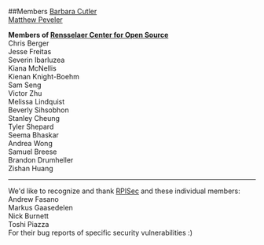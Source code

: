 ##Members
[Barbara Cutler](http://www.cs.rpi.edu/~cutler/)  
[Matthew Peveler](http://mpeveler.com/)

**Members of [Rensselaer Center for Open Source](rcos.rpi.edu)**  
Chris Berger  
Jesse Freitas  
Severin Ibarluzea  
Kiana McNellis  
Kienan Knight-Boehm  
Sam Seng  
Victor Zhu  
Melissa Lindquist  
Beverly Sihsobhon  
Stanley Cheung  
Tyler Shepard  
Seema Bhaskar  
Andrea Wong  
Samuel Breese  
Brandon Drumheller  
Zishan Huang 

------------------------------
We'd like to recognize and thank [RPISec](https://rpis.ec/) and these individual members:  
Andrew Fasano  
Markus Gaasedelen  
Nick Burnett  
Toshi Piazza  
For their bug reports of specific security vulnerabilities :)
